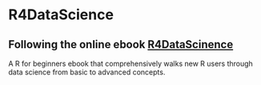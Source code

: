 # R4DataScience
## Following the online ebook [R4DataScinence](https://r4ds.hadley.nz/)

A R for beginners ebook that comprehensively walks new R users through data science from basic to advanced concepts.